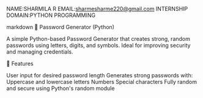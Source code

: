 NAME:SHARMILA R EMAIL:sharmesharme220@gmail.com INTERNSHIP DOMAIN:PYTHON PROGRAMMING

markdown 🔐 Password Generator (Python)

A simple Python-based Password Generator that creates strong, random passwords using letters, digits, and symbols. Ideal for improving security and managing credentials.

🚀 Features

User input for desired password length
Generates strong passwords with:
Uppercase and lowercase letters
Numbers
Special characters
Fully random and secure using Python's random module
